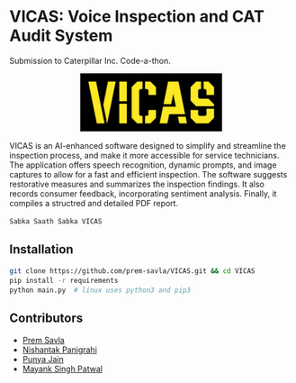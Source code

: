 # VICAS: Voice Inspection and CAT Audit System
Submission to Caterpillar Inc. Code-a-thon. 

<div align="center">
<img src="libs/gui/assets/img/logo.jpg" alt="logo" style="width:50%;"/>
</div>

VICAS is an AI-enhanced software designed to simplify and streamline the inspection process, and make it more accessible for service technicians. The application offers speech recognition, dynamic prompts, and image captures to allow for a fast and efficient inspection. The software suggests restorative measures and summarizes the inspection findings. It also records consumer feedback, incorporating sentiment analysis. Finally, it compiles a structred and detailed PDF report.

`
Sabka Saath Sabka VICAS
`

## Installation
```bash
git clone https://github.com/prem-savla/VICAS.git && cd VICAS
pip install -r requirements
python main.py  # linux uses python3 and pip3
```
## Contributors 
- [Prem Savla](https://github.com/prem-savla)
- [Nishantak Panigrahi](https://github.com/nishantak)
- [Punya Jain](https://github.com/punyajain312)
- [Mayank Singh Patwal](https://github.com/m4YnK-7)
